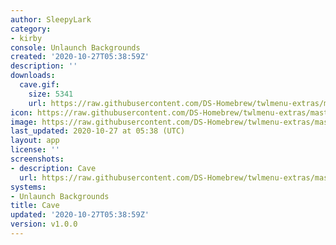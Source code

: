 ```yaml
---
author: SleepyLark
category:
- kirby
console: Unlaunch Backgrounds
created: '2020-10-27T05:38:59Z'
description: ''
downloads:
  cave.gif:
    size: 5341
    url: https://raw.githubusercontent.com/DS-Homebrew/twlmenu-extras/master/_nds/TWiLightMenu/unlaunch/backgrounds/cave.gif
icon: https://raw.githubusercontent.com/DS-Homebrew/twlmenu-extras/master/_nds/TWiLightMenu/unlaunch/backgrounds/cave.gif
image: https://raw.githubusercontent.com/DS-Homebrew/twlmenu-extras/master/_nds/TWiLightMenu/unlaunch/backgrounds/cave.gif
last_updated: 2020-10-27 at 05:38 (UTC)
layout: app
license: ''
screenshots:
- description: Cave
  url: https://raw.githubusercontent.com/DS-Homebrew/twlmenu-extras/master/_nds/TWiLightMenu/unlaunch/backgrounds/cave.gif
systems:
- Unlaunch Backgrounds
title: Cave
updated: '2020-10-27T05:38:59Z'
version: v1.0.0
---
```

